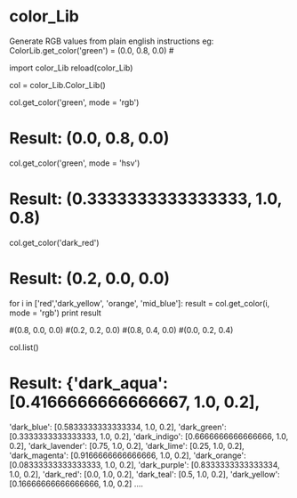 # color_Lib

Generate RGB values from plain english instructions eg:  ColorLib.get_color('green') = (0.0, 0.8, 0.0) #

import color_Lib
reload(color_Lib)

col = color_Lib.Color_Lib()

col.get_color('green', mode = 'rgb')
# Result: (0.0, 0.8, 0.0) # 

col.get_color('green', mode = 'hsv')
# Result: (0.3333333333333333, 1.0, 0.8) # 

col.get_color('dark_red')
# Result: (0.2, 0.0, 0.0) # 

for i in ['red','dark_yellow', 'orange', 'mid_blue']:
    result = col.get_color(i, mode = 'rgb')
    print result

#(0.8, 0.0, 0.0)
#(0.2, 0.2, 0.0)
#(0.8, 0.4, 0.0)
#(0.0, 0.2, 0.4)

col.list()
# Result: {'dark_aqua': [0.4166666666666667, 1.0, 0.2],
 'dark_blue': [0.5833333333333334, 1.0, 0.2],
 'dark_green': [0.3333333333333333, 1.0, 0.2],
 'dark_indigo': [0.6666666666666666, 1.0, 0.2],
 'dark_lavender': [0.75, 1.0, 0.2],
 'dark_lime': [0.25, 1.0, 0.2],
 'dark_magenta': [0.9166666666666666, 1.0, 0.2],
 'dark_orange': [0.08333333333333333, 1.0, 0.2],
 'dark_purple': [0.8333333333333334, 1.0, 0.2],
 'dark_red': [0.0, 1.0, 0.2],
 'dark_teal': [0.5, 1.0, 0.2],
 'dark_yellow': [0.16666666666666666, 1.0, 0.2] ....